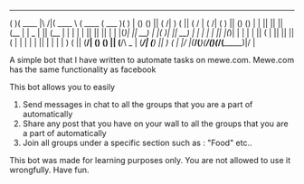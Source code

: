  _______  _______           _______     _______  _______  _______ 
(       )(  ____ \|\     /|(  ____ \   (  ____ \(  ___  )(       )
| () () || (    \/| )   ( || (    \/   | (    \/| (   ) || () () |
| || || || (__    | | _ | || (__       | |      | |   | || || || |
| |(_)| ||  __)   | |( )| ||  __)      | |      | |   | || |(_)| |
| |   | || (      | || || || (         | |      | |   | || |   | |
| )   ( || (____/\| () () || (____/\ _ | (____/\| (___) || )   ( |
|/     \|(_______/(_______)(_______/(_)(_______/(_______)|/     \|
                                                                  
                                                                  
A simple bot that I have written to automate tasks on mewe.com.
Mewe.com has the same functionality as facebook

This bot allows you to easily
1) Send messages in chat to all the groups that you are a part of automatically 
2) Share any post that you have on your wall to all the groups that you are a part of automatically
3) Join all groups under a specific section such as : "Food" etc..
 

This bot was  made for learning purposes only. You are not allowed to use it wrongfully.
Have fun.

